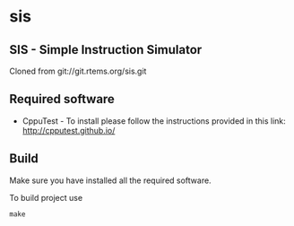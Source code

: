 # sis

SIS - Simple Instruction Simulator
-----------------------------------

Cloned from git://git.rtems.org/sis.git

## Required software

- CppuTest - To install please follow the instructions provided in this link: http://cpputest.github.io/

## Build

Make sure you have installed all the required software.

To build project use 

	make
